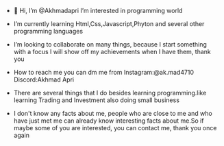 - 👋 Hi, I’m @Akhmadapri I’m interested in programming world
  
-  I’m currently learning Html,Css,Javascript,Phyton and several other programming languages
 
-  I’m looking to collaborate on many things, because I start something with a focus I will show off my achievements when I have them, thank you  
-  How to reach me you can dm me from Instagram:@ak.mad4710
                                      Discord:Akhmad Apri

   
- There are several things that I do besides learning programming.like learning Trading and Investment also doing small business
- I don't know any facts about me, people who are close to me and who have just met me can already know interesting facts about me.So if maybe some of you are interested, you can contact me, thank you once again 

<!---
Akhmadapri/Akhmadapri is a ✨ special ✨ repository because its `README.md` (this file) appears on your GitHub profile.
You can click the Preview link to take a look at your changes.
--->
